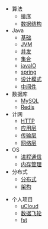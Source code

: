 * 算法
  * [排序](算法/排序.md)
  * [数据结构](算法/数据结构.md)
* Java
  * [基础](Java/基础.md)
  * [JVM](Java/JVM.md)
  * [并发](Java/并发.md)
  * [集合](Java/集合.md)
  * [javaIO](Java/javaIO.md)
  * [spring](Java/spring.md)
  * [设计模式](Java/设计模式.md)
  * [中间件](Java/中间件.md)
* 数据库
  * [MySQL](数据库/MySQL.md)
  * [Redis](数据库/Redis.md)
* 计网
  * [HTTP](计网/HTTP.md)
  * [应用层](计网/应用层.md)
  * [传输层](计网/传输层.md)
  * [网络层](计网/网络层.md)
* OS
  * [进程通信](OS/进程通信.md)
  * [内存管理](OS/内存管理.md)
* 分布式
  * [分布式](分布式/分布式.md)
  * [架构](分布式/架构.md)

[//]: # (* 实习)

[//]: # (  * [百度]&#40;实习/百度.md&#41;)

[//]: # (  * [CVTE]&#40;实习/CVTE.md&#41;)

[//]: # (  * [其他]&#40;实习/其他.md&#41;)
* 个人项目
  * [uCloud](个人项目/ucloud.md)
  * [数据飞轮](个人项目/数据飞轮.md)
  * [fst](个人项目/fst.md)